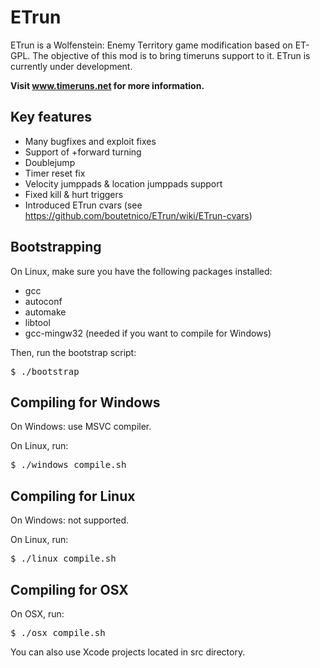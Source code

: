 ETrun
=====

ETrun is a Wolfenstein: Enemy Territory game modification based on ET-GPL.
The objective of this mod is to bring timeruns support to it.
ETrun is currently under development.

**Visit www.timeruns.net for more information.**

Key features
------------

* Many bugfixes and exploit fixes
* Support of +forward turning
* Doublejump
* Timer reset fix
* Velocity jumppads & location jumppads support
* Fixed kill & hurt triggers
* Introduced ETrun cvars (see https://github.com/boutetnico/ETrun/wiki/ETrun-cvars)

Bootstrapping
-------------

On Linux, make sure you have the following packages installed:

* gcc
* autoconf
* automake
* libtool
* gcc-mingw32 (needed if you want to compile for Windows)

Then, run the bootstrap script:

<pre>
$ ./bootstrap
</pre>

Compiling for Windows
---------------------

On Windows: use MSVC compiler.

On Linux, run:

<pre>
$ ./windows_compile.sh
</pre>

Compiling for Linux
-------------------

On Windows: not supported.

On Linux, run:

<pre>
$ ./linux_compile.sh
</pre>

Compiling for OSX
-----------------

On OSX, run:

<pre>
$ ./osx_compile.sh
</pre>

You can also use Xcode projects located in src directory.
